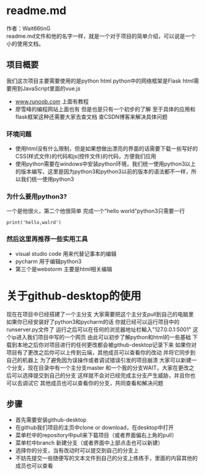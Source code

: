 # readme.md

作者：Wait66tinG  
  readme.md文件和他的名字一样，就是一个对于项目的简单介绍，可以说是一个小的使用文档。
## 项目概要
我们这次项目主要需要使用的是python html 
python中的网络框架是Flask
html需要用到JavaScript里面的vue.js
* www.runoob.com   上面有教程
* 廖雪峰的编程网站上面也有
但是也是只有一个初步的了解
至于具体的应用和flask框架这种还需要大家去查文档
查CSDN博客来解决具体问题
### 环境问题
* 使用html没有什么限制，但是如果想做出漂亮的界面的话需要下载一些写好的CSS(样式文件)的代码和js(控件文件)的代码，方便我们应用
* 使用python需要在windows中安装python环境，我们统一使用python3以上的版本编写，这里是因为python3和python3以前的版本的语法都不一样，所以我们统一使用python3
### 为什么要用python3?
一个是他很火，第二个他很简单
完成一个"hello world"python3只需要一行

`print('hello,wolrd')`

### 然后这里再推荐一些实用工具
* visual studio code 用来代替记事本的编辑
* pycharm 用于编辑python3
* 第三个是webstorm 主要是html相关编辑
# 关于github-desktop的使用
现在在项目中已经搭建了一个主分支
大家需要把这个主分支pull到自己的电脑里
如果你已经安装好了python3和pycharm的话
你就已经可以运行项目中的runserver.py文件了
运行之后可以在任何的浏览器地址栏輸入"127.0.0.1:5001"
这个ip进入我们项目中写的一个网页
由此可以初步了解python和html的一些基础
下载到本地之后你对项目进行的任何更改都会被github-desktop记录下来
如果你对项目有了更改之后你可以上传到云端，其他成员可以查看你的改动
并将它同步到自己的机器上
为了避免因为误操作或者调试错误引发的项目崩溃
大家可以新建一个分支，现在目录中有一个主分支master
和一个我的分支WAIT，大家在更改之后可以选择提交到自己的分支
这样就不会对已经完成主分支产生威胁，并且你也可以去调试它
其他成员也可以查看你的分支，共同查看和解决问题
## 步骤
* 首先需要安装github-desktop
* 在github我们项目的主页中clone or download，在desktop中打开
* 菜单栏中的repository中pull来下载项目（或者界面偏右上角的pull）
* 菜单栏中branch 新建分支（或者界面中上部点击也可以新建）
* 选择你的分支，当有改动时可以提交到自己的分支上
* 不妨先提交一些随便写的文本文件到自己的分支上练练手，里面的内容其他的成员也可以查看
